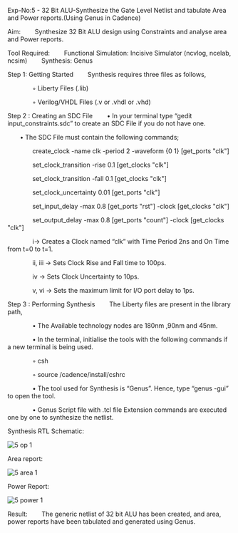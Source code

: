 Exp-No:5 - 32 Bit ALU-Synthesize the Gate Level Netlist and tabulate Area and Power reports.(Using Genus in Cadence)


Aim:
  Synthesize 32 Bit ALU design using Constraints and analyse area and Power reports.

Tool Required:
  Functional Simulation: Incisive Simulator (ncvlog, ncelab, ncsim)   Synthesis: Genus

Step 1: Getting Started
  Synthesis requires three files as follows,

    ◦ Liberty Files (.lib)

    ◦ Verilog/VHDL Files (.v or .vhdl or .vhd)

Step 2 : Creating an SDC File
  • In your terminal type “gedit input_constraints.sdc” to create an SDC File if you do not have one.

  • The SDC File must contain the following commands;

    create_clock -name clk -period 2 -waveform {0 1} [get_ports "clk"]

    set_clock_transition -rise 0.1 [get_clocks "clk"]

    set_clock_transition -fall 0.1 [get_clocks "clk"]

    set_clock_uncertainty 0.01 [get_ports "clk"]

    set_input_delay -max 0.8 [get_ports "rst"] -clock [get_clocks "clk"]

    set_output_delay -max 0.8 [get_ports "count"] -clock [get_clocks "clk"]

    i→ Creates a Clock named “clk” with Time Period 2ns and On Time from t=0 to t=1.

    ii, iii → Sets Clock Rise and Fall time to 100ps.

    iv → Sets Clock Uncertainty to 10ps.

    v, vi → Sets the maximum limit for I/O port delay to 1ps.

Step 3 : Performing Synthesis
  The Liberty files are present in the library path,

    • The Available technology nodes are 180nm ,90nm and 45nm.

    • In the terminal, initialise the tools with the following commands if a new terminal is being used.

    ◦ csh

    ◦ source /cadence/install/cshrc

    • The tool used for Synthesis is “Genus”. Hence, type “genus -gui” to open the tool.

    • Genus Script file with .tcl file Extension commands are executed one by one to synthesize the netlist.

Synthesis RTL Schematic:

![5 op 1](https://github.com/user-attachments/assets/76e38ced-a222-4a1e-acc9-c08fd09db0f7)


Area report:

![5 area 1](https://github.com/user-attachments/assets/1c6c8233-0892-492b-8fa3-f7b3e31117fb)


Power Report:

![5 power 1](https://github.com/user-attachments/assets/970ad3ad-dfdf-43c8-ba41-f242ff7d5f9f)


Result:
  The generic netlist of 32 bit ALU has been created, and area, power reports have been tabulated and generated using Genus.

